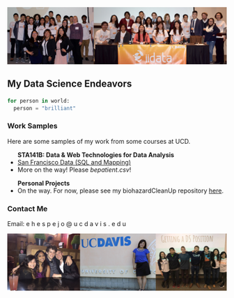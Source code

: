 <img src="images/iidata_banner.jpg">

## My Data Science Endeavors

```python
for person in world:
  person = "brilliant"
```

### Work Samples
Here are some samples of my work from some courses at UCD.

<ul>
<b>STA141B: Data & Web Technologies for Data Analysis</b>
<li><a href="assignment6.html" title="Exploring San Francisco Data">San Francisco Data (SQL and Mapping)</a></li>
<li>More on the way! Please <i>bepatient.csv</i>!</li>
</ul>

<ul>
<b>Personal Projects</b>
<li>On the way. For now, please see my biohazardCleanUp repository <a href="https://github.com/palautatan/biohazardCleanUp">here</a>.</li>
</ul>


### Contact Me
Email: e h e s p e j o @ u c d a v i s . e d u

<img src="images/banner2.jpg">
